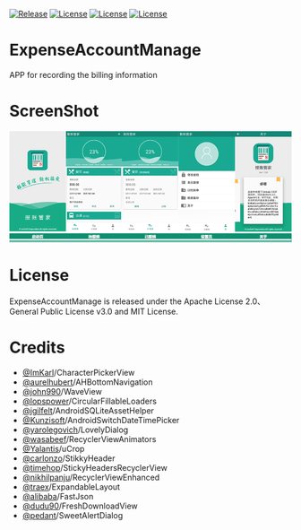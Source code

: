 [![Release](https://img.shields.io/badge/release-v1.0.0-orange.svg)](https://github.com/SunnyLeo2008/ExpenseAccountManage)
[![License](https://img.shields.io/badge/license-Apache%202-4EB1BA.svg)](https://choosealicense.com/licenses/apache-2.0/)
[![License](https://img.shields.io/github/license/mashape/apistatus.svg)](https://choosealicense.com/licenses/mit)
[![License](https://img.shields.io/badge/license-GNU%20GPLv3-green.svg)](https://choosealicense.com/licenses/gpl-3.0/)

# ExpenseAccountManage
APP for recording the billing information
# ScreenShot
![image](https://github.com/SunnyLeo2008/ExpenseAccountManage/raw/master/screenshot/mainscreens.png)
# License
ExpenseAccountManage is released under the Apache License 2.0、General Public License v3.0 and MIT License.
# Credits
* [@ImKarl](https://github.com/ImKarl/CharacterPickerView)/CharacterPickerView
* [@aurelhubert](https://github.com/aurelhubert/ahbottomnavigation)/AHBottomNavigation
* [@john990](https://github.com/john990/WaveView)/WaveView
* [@lopspower](https://github.com/lopspower/CircularFillableLoaders)/CircularFillableLoaders
* [@jgilfelt](https://github.com/jgilfelt/android-sqlite-asset-helper)/AndroidSQLiteAssetHelper
* [@Kunzisoft](https://github.com/Kunzisoft/Android-SwitchDateTimePicker)/AndroidSwitchDateTimePicker
* [@yarolegovich](https://github.com/yarolegovich/LovelyDialog)/LovelyDialog
* [@wasabeef](https://github.com/wasabeef/recyclerview-animators)/RecyclerViewAnimators
* [@Yalantis](https://github.com/Yalantis/uCrop)/uCrop
* [@carlonzo](https://github.com/carlonzo/StikkyHeader)/StikkyHeader
* [@timehop](https://github.com/timehop/sticky-headers-recyclerview)/StickyHeadersRecyclerView
* [@nikhilpanju](https://github.com/nikhilpanju/RecyclerViewEnhanced)/RecyclerViewEnhanced
* [@traex](https://github.com/traex/ExpandableLayout)/ExpandableLayout
* [@alibaba](https://github.com/alibaba/fastjson)/FastJson
* [@dudu90](https://github.com/dudu90/FreshDownloadView)/FreshDownloadView
* [@pedant](https://github.com/pedant/sweet-alert-dialog)/SweetAlertDialog
